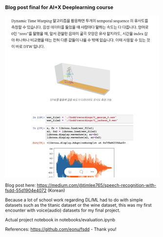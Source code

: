 ### Blog post final for AI+X Deeplearning course

![Screenshot](docs/blog.png)

Blog post here: https://medium.com/@timlee765/speech-recognition-with-fsdd-55d1904e4072 (Korean)


Because a lot of school work regarding DL/ML had to do with simple datasets such as the titanic dataset or the wine dataset,
this was my first encounter with voice(audio) datasets for my final project.

Actual project notebook in notebooks/evaluation.ipynb


References: https://github.com/eonu/fsdd - Thank you!
